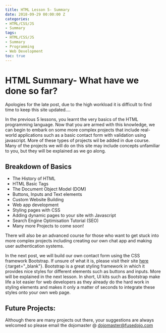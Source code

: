 ```yaml
---
title: HTML Lesson 5- Summary
date: 2018-09-29 00:00:00 Z
categories:
- HTML/CSS/JS
- Summary
tags:
- HTML/CSS/JS
- Summary
- Programming
- Web Development
toc: true
---
```


# HTML Summary- What have we done so far?

Apologies for the late post, due to the high workload it is difficult to find time to keep this site updated....

In the previous 5 lessons, you learnt the very basics of the HTML programming language. Now that you are armed with this knowledge, we can begin to embark on some more complex projects that include real-world applications such as a basic contact form with validation using javascript. More of these types of projects wil be added in due course. Many of the projects we will do on this site may include concepts unfamiliar to you, but they will be explained as we go along.

## Breakdown of Basics

* The History of HTML
* HTML Basic Tags
* The Document Object Model (DOM)
* Buttons, Inputs and Text elements
* Custom Website Building
* Web app development
* Styling pages with CSS
* Adding dynamic pages to your site with Javascript
* Search Engine Optimisation Tutorial (SEO)
* Many more Projects to come soon!


There will also be an advanced course for those who want to get stuck into more complex projects including creating our own chat app and making user authentication systems.

In the next post, we will build our own contact form using the CSS framework Bootstrap. If unsure of what it is, please visit their site [here ](https://getbootstrap.com){:target="_blank"}.
Bootstrap is a great styling framework in which it provides nice styles for different elements such as buttons and inputs. More will be explained in the next lesson. In short, UI kits such as Bootstrap make life a lot easier for web developers as they already do the hard work in styling elements and makes it only a matter of seconds to integrate these styles onto your own web page. 

## Future Projects:

Although there are many projects out there, your suggestions are always welcomed so please email the dojomaster @ dojomaster@fusedojo.com

